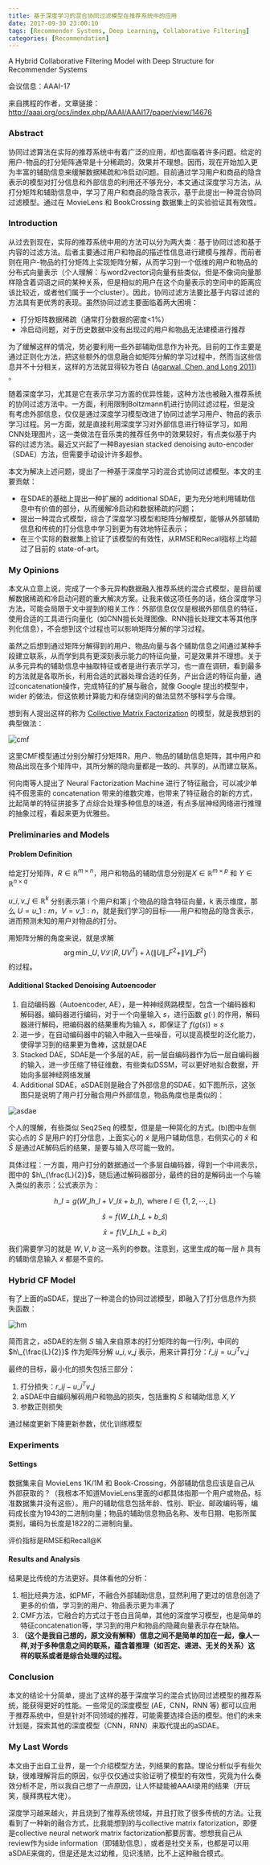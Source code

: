 ```yaml
---
title: 基于深度学习的混合协同过滤模型在推荐系统中的应用
date: 2017-09-30 23:00:10
tags: [Recommender Systems, Deep Learning, Collaborative Filtering]
categories: [Recommendation] 
---
```


A Hybrid Collaborative Filtering Model with Deep Structure for Recommender Systems

会议信息：AAAI-17

来自携程的作者，文章链接：http://aaai.org/ocs/index.php/AAAI/AAAI17/paper/view/14676

<!-- more -->

### Abstract

协同过滤算法在实际的推荐系统中有着广泛的应用，却也面临着许多问题。给定的用户-物品的打分矩阵通常是十分稀疏的，效果并不理想。因而，现在开始加入更为丰富的辅助信息来缓解数据稀疏和冷启动问题。目前通过学习用户和商品的隐含表示的模型对打分信息和外部信息的利用还不够充分，本文通过深度学习方法，从打分矩阵和辅助信息中，学习了用户和商品的隐含表示，基于此提出一种混合协同过滤模型。通过在 MovieLens 和 BookCrossing 数据集上的实验验证其有效性。

### Introduction

从过去到现在，实际的推荐系统中用的方法可以分为两大类：基于协同过滤和基于内容的过滤方法。后者主要通过用户和物品的描述性信息进行建模与推荐，而前者则在用户-物品的打分矩阵上实现矩阵分解，从而学习到一个低维的用户和物品的分布式向量表示（个人理解：与word2vector词向量有些类似，但是不像词向量那样隐含着词语之间的某种关系，但是相似的用户在这个向量表示的空间中的距离应该比较近，或者他们属于一个cluster）。因此，协同过滤方法要比基于内容过滤的方法具有更优秀的表现。虽然协同过滤主要面临着两大困境：

* 打分矩阵数据稀疏（通常打分数据的密度<1%）
* 冷启动问题，对于历史数据中没有出现过的用户和物品无法建模进行推荐

为了缓解这样的情况，势必要利用一些外部辅助信息作为补充。目前的工作主要是通过正则化方法，把这些额外的信息融合如矩阵分解的学习过程中，然而当这些信息并不十分相关，这样的方法就显得较为苍白 ([Agarwal, Chen, and Long 2011][1]) 。

随着深度学习，尤其是它在表示学习方面的优异性能，这种方法也被融入推荐系统的协同过滤方法中。一方面，利用限制Boltzmann机进行协同过滤过程，但是没有考虑外部信息，仅仅是通过深度学习模型改进了协同过滤学习用户、物品的表示学习过程。另一方面，就是直接利用深度学习对外部信息进行特征学习，如用CNN处理图片，这一类做法在音乐类的推荐任务中的效果较好，有点类似基于内容的过滤方法。最近又兴起了一种Bayesian stacked denoising auto-encoder （SDAE）方法，但需要手动设计许多超参。

本文为解决上述问题，提出了一种基于深度学习的混合式协同过滤模型。本文的主要贡献：

* 在SDAE的基础上提出一种扩展的 additional SDAE，更为充分地利用辅助信息中有价值的部分，从而缓解冷启动和数据稀疏的问题；
* 提出一种混合式模型，综合了深度学习模型和矩阵分解模型，能够从外部辅助信息和传统的打分信息中学习到更为有效地特征表示；
* 在三个实际的数据集上验证了该模型的有效性，从RMSE和Recall指标上均超过了目前的 state-of-art。

### My Opinions

本文从立意上说，完成了一个多元异构数据融入推荐系统的混合式模型，是目前缓解数据稀疏和冷启动问题的重大解决方案。让我来做这项任务的话，结合深度学习方法，可能会局限于文中提到的相关工作：外部信息仅仅是根据外部信息的特征，使用合适的工具进行向量化（如CNN擅长处理图像、RNN擅长处理文本等其他序列化信息），不会想到这个过程也可以影响矩阵分解的学习过程。

虽然之后想到通过矩阵分解得到的用户、物品向量与各个辅助信息之间通过某种手段建立联系，从而学到具有更深刻表示能力的特征向量，可是效果并不理想。关于从多元异构的辅助信息中抽取特征或者是进行表示学习，也一直在调研，看到最多的方法就是各取所长，利用合适的武器处理合适的任务，产出合适的特征向量，通过concatenation操作，完成特征的扩展与融合，就像 Google 提出的模型中，wider 的做法，但这依赖计算能力和存储空间的做法显然不够科学与合理。

想到有人提出这样的称为 [Collective Matrix Factorization][2] 的模型，就是我想到的典型做法：

![cmf](cmf.png)

这里CMF模型通过分别分解打分矩阵R，用户、物品的辅助信息矩阵，其中用户和物品出现在多个矩阵中，其所分解的隐向量都是一致的、共享的，从而建立联系。

何向南等人提出了 Neural Factorization Machine 进行了特征融合，可以减少单纯不假思索的 concatenation 带来的维数灾难，也带来了特征融合的新的方式，比起简单的特征拼接多了点综合处理多种信息的味道，有点多层神经网络进行推理的抽象过程，看起来更为优雅些。

### Preliminaries and Models

#### Problem Definition

给定打分矩阵，$R \in \mathbb{R}^{m \times n}$，用户和物品的辅助信息分别是$X \in \mathbb{R}^{m \times p}$ 和 $Y \in \mathbb{R}^{n \times q}$

$u\_i, v\_j \in \mathbb{R}^k$ 分别表示第 i 个用户和第 j 个物品的隐含特征向量，k 表示维度，那么 $U = u\_{1:m}，V= v\_{1:n}$，就是我们学习的目标——用户和物品的隐含表示，进而预测未知的用户对物品的打分。

用矩阵分解的角度来说，就是求解
$$
\arg \min\_{U,V} \mathcal{L}(R,UV^T) + \lambda(\|U\|\_F^2+\|V\|\_F^2)
$$
的过程。

#### Additional Stacked Denoising Autoencoder

1. 自动编码器（Autoencoder, AE），是一种神经网路模型，包含一个编码器和解码器。编码器进行编码，对于一个向量输入 $s$，进行函数 $g(\cdot)$ 的作用，解码器进行解码，把编码器的结果重构为输入 $s$，即保证了 $f(g(s)) \approx s$
2. 进一步，在自动编码器中的输入中融入一些噪音，可以提高模型的泛化能力，使得学习到的结果更为鲁棒，这就是DAE
3. Stacked DAE，SDAE是一个多层的AE，前一层自编码器作为后一层自编码器的输入，进一步压缩了特征维数，有些类似DSSM，可以更好地拟合数据，开始向多层神经网络发展
4. Additional SDAE，aSDAE则是融合了外部信息的SDAE，如下图所示，这张图只是说明了用户打分融合用户外部信息，物品角度也是类似的：

![asdae](asdae.png)

个人的理解，有些类似 Seq2Seq 的模型，但是是一种简化的方式。(b)图中左侧实心点的 $\tilde{S}$ 是用户的打分信息，上面实心的 $\tilde{x}$ 是用户辅助信息，右侧实心的 $\hat{x}$ 和  $\hat{S}$ 是通过AE解码后的结果，是要与输入尽可能一致的。

具体过程：一方面，用户打分的数据通过一个多层自编码器，得到一个中间表示，图中的 $h\_{\frac{L}{2}}$，随后通过解码器部分，最终的目的是解码出一个与输入类似的表示：公式表示为：

$$h\_l = g(W\_lh\_l+V\_l\tilde{x}+b\_l), \text{ where }l \in \{1,2,\cdots, L\}$$

$$\hat{s}=f(W\_Lh\_L+b\_{\hat{s}})$$

$$\hat{x} = f(V\_Lh\_L+b\_{\hat{x}})$$

我们需要学习的就是 $W,V,b$ 这一系列的参数。注意到，这里生成的每一层 $h$ 具有的辅助信息输入 $\tilde{x}$ 都是不变的。

### Hybrid CF Model

有了上面的aSDAE，提出了一种混合的协同过滤模型，即融入了打分信息作为损失函数：

![hm](hm.png)

简而言之，aSDAE的左侧 $S$ 输入来自原本的打分矩阵的每一行/列，中间的 $h\_{\frac{L}{2}}$ 作为矩阵分解 $u\_i, v\_j$ 表示，用来计算打分：$\hat{r}\_{ij} = u\_i^Tv\_j$

最终的目标，最小化的损失包括三部分：

1. 打分损失：$r\_{ij}-u\_i^Tv\_j$
2. aSDAE中自编码解码用户和物品的损失，包括重构 $S$ 和辅助信息 $X,Y$
3. 参数正则损失

通过梯度更新下降更新参数，优化训练模型

### Experiments

#### Settings

数据集来自 MovieLens 1K/1M 和 Book-Crossing，外部辅助信息应该是自己从外部获取的？（我根本不知道MovieLens里面的id都具体指那一个用户或物品，标准数据集并没有这些）。用户的辅助信息包括年龄、性别、职业、邮政编码等，编码成长度为1943的二进制向量；物品的辅助信息物品名称、发布日期、电影所属类别，编码为长度是1822的二进制向量。

评价指标是RMSE和Recall@K

#### Results and Analysis

结果是比传统的方法更好。具体看他的分析：

1. 相比经典方法，如PMF，不融合外部辅助信息，显然利用了更过的信息创造了更多的价值，学习到的用户、物品表示更为丰满了
2. CMF方法，它融合的方式过于苍白且简单，其他的深度学习模型，也是简单的特征concatenation等，学习到的用户和物品的隐藏向量表示存在缺陷。
3. **（这个是我自己想的，原文没有解释）信息之间不是简单的加在一起，像人一样,对于多种信息之间的联系，蕴含着推理（如否定、递进、无关的关系）这样的联系或者是综合处理的过程。**

### Conclusion

本文的结论十分简单，提出了这样的基于深度学习的混合式协同过滤模型的推荐系统，能获得更好的性能。一些常见的深度模型 (AE，CNN，RNN 等) 都可以应用于推荐系统中，但是针对不同领域的推荐，可能需要选择合适的模型。他们的未来计划是，探索其他的深度模型（CNN，RNN）来取代提出的aSDAE。

### My Last Words

本文由于出自工业界，是一个介绍模型方法，列结果的套路。理论分析似乎有些欠缺，很难理解背后的原因，似乎仅仅通过实验证明了模型的有效性，究竟为什么奏效分析不足，所以我自己想了一点原因，让人怀疑能被AAAI录用的结果（开玩笑，膜拜携程大佬）。

深度学习越来越火，并且烧到了推荐系统领域，并且打败了很多传统的方法。让我看到了一种新的融合方式，比我能想到的与collective matrix fatorization，即便是collective neural network matrix factorization都要厉害。想想我自己从review作为side information（即辅助信息），或者是社交关系，也都是可以用aSDAE来做的，但是还是太过幼稚，见识浅陋，比不上这种融合模式。



[1]: http://ideal.ece.utexas.edu/courses/ee380l_addm/kdd2011/p609.pdf	"Localized factor models for multi-context recommendation"
[2]: http://www.cs.cmu.edu/~ggordon/singh-gordon-kdd-factorization.pdf	"Relational Learning via Collective Matrix Factorization"